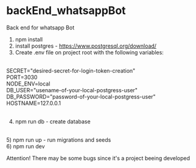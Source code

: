 # backEnd_whatsappBot
Back end for whatsapp Bot

1) npm install
2) install postgres - https://www.postgresql.org/download/
3) Create .env file on project root with the following variables:
</br>
SECRET="desired-secret-for-login-token-creation"
</br>
PORT=3030
</br>
NODE_ENV=local
</br>
DB_USER="usename-of-your-local-postgress-user"
</br>
DB_PASSWORD="password-of-your-local-postgress-user"
</br>
HOSTNAME=127.0.0.1
</br>
</br>

4) npm run db - create database
</br>
5) npm run up - run migrations and seeds
</br>
6) npm run dev

Attention!
There may be some bugs since it's a project beeing developed